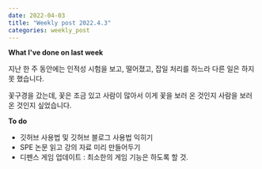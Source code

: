 ```yaml
---
date: 2022-04-03
title: "Weekly post 2022.4.3"
categories: weekly_post
---
```


**What I've done on last week**

지난 한 주 동안에는 인적성 시험을 보고, 떨어졌고, 잡일 처리를 하느라 다른 일은 하지 못 했습니다.

꽃구경을 갔는데, 꽃은 조금 있고 사람이 많아서 이게 꽃을 보러 온 것인지 사람을 보러 온 것인지 싶었습니다.

**To do**
* 깃허브 사용법 및 깃허브 블로그 사용법 익히기
* SPE 논문 읽고 강의 자료 미리 만들어두기
* 디펜스 게임 업데이트 : 최소한의 게임 기능은 하도록 할 것.